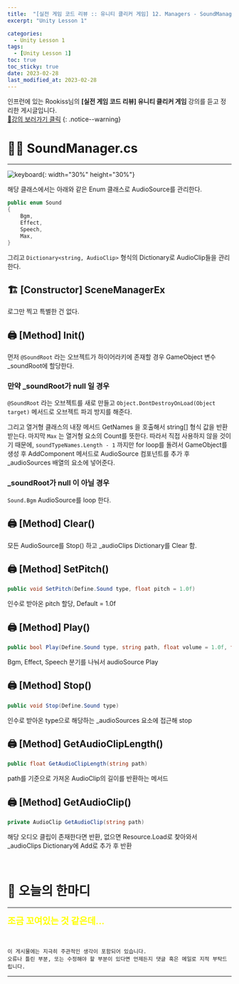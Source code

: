 ```yaml
---
title:  "[실전 게임 코드 리뷰 :: 유니티 클리커 게임] 12. Managers - SoundManager"
excerpt: "Unity Lesson 1"

categories:
  - Unity Lesson 1
tags:
  - [Unity Lesson 1]
toc: true
toc_sticky: true
date: 2023-02-28
last_modified_at: 2023-02-28
---
```


인프런에 있는 Rookiss님의 **[실전 게임 코드 리뷰] 유니티 클리커 게임** 강의를 듣고 정리한 게시글입니다.
<br>
[🔔강의 보러가기 클릭](https://www.inflearn.com/course/%EC%8B%A4%EC%A0%84%EA%B2%8C%EC%9E%84-%EC%BD%94%EB%93%9C%EB%A6%AC%EB%B7%B0-%EC%9C%A0%EB%8B%88%ED%8B%B0-%ED%81%B4%EB%A6%AC%EC%BB%A4)
{: .notice--warning}

# 🧑‍💼 SoundManager.cs
<hr style="width:100%" />

![keyboard](https://media.giphy.com/media/XIqCQx02E1U9W/giphy.gif){: width="30%" height="30%"}

해당 클래스에서는 아래와 같은 Enum 클래스로 AudioSource를 관리한다.

```c#
public enum Sound
{
	Bgm,
	Effect,
	Speech,
	Max,
}
```

그리고 `Dictionary<string, AudioClip>` 형식의 Dictionary로 AudioClip들을 관리한다.

## 🏗️ [Constructor] SceneManagerEx

로그만 찍고 특별한 건 없다.

## 🖨️ [Method] Init()

먼저 `@SoundRoot` 라는 오브젝트가 하이어라키에 존재할 경우 GameObject 변수 _soundRoot에 할당한다.

### 만약 _soundRoot가 null 일 경우 

`@SoundRoot` 라는 오브젝트를 새로 만들고 `Object.DontDestroyOnLoad(Object target)` 메서드로 오브젝트 파괴 방지를 해준다.

그리고 열거형 클래스의 내장 메서드 GetNames 을 호출해서 string[] 형식 값을 반환 받는다.
마지막 `Max` 는 열거형 요소의 Count를 뜻한다. 
따라서 직접 사용하지 않을 것이기 때문에, `soundTypeNames.Length - 1` 까지만 for loop를 돌려서 GameObject를 생성 후 AddComponent 메서드로 AudioSource 컴포넌트를 추가 후 _audioSources 배열의 요소에 넣어준다.


### _soundRoot가 null 이 아닐 경우

`Sound.Bgm` AudioSource를 loop 한다.

## 🖨️ [Method] Clear()

모든 AudioSource를 Stop() 하고 _audioClips Dictionary를 Clear 함.

## 🖨️ [Method] SetPitch()

```c#
public void SetPitch(Define.Sound type, float pitch = 1.0f)
```

인수로 받아온 pitch 할당, Default = 1.0f

## 🖨️ [Method] Play()

```c#
public bool Play(Define.Sound type, string path, float volume = 1.0f, float pitch = 1.0f)
```

Bgm, Effect, Speech 분기를 나눠서 audioSource Play

## 🖨️ [Method] Stop()

```c#
public void Stop(Define.Sound type)
```

인수로 받아온 type으로 해당하는 _audioSources 요소에 접근해 stop

## 🖨️ [Method] GetAudioClipLength()

```c#
public float GetAudioClipLength(string path)
```

path를 기준으로 가져온 AudioClip의 길이를 반환하는 메서드

## 🖨️ [Method] GetAudioClip()

```c#
private AudioClip GetAudioClip(string path)
```

해당 오디오 클립이 존재한다면 반환, 없으면 Resource.Load로 찾아와서 _audioClips Dictionary에 Add로 추가 후 반환

<br>

# 📢 오늘의 한마디
<hr style="width:100%" />

<strong style="color:Yellow; font-size:15pt">조금 꼬여있는 것 같은데...</strong>

<br>

    이 게시물에는 지극히 주관적인 생각이 포함되어 있습니다. 
    오류나 틀린 부분, 또는 수정해야 할 부분이 있다면 언제든지 댓글 혹은 메일로 지적 부탁드립니다.
    
<hr>


